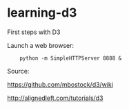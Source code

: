 learning-d3
===========

First steps with D3

Launch a web browser:

```
	python -m SimpleHTTPServer 8888 &
```

Source: 

https://github.com/mbostock/d3/wiki

http://alignedleft.com/tutorials/d3
